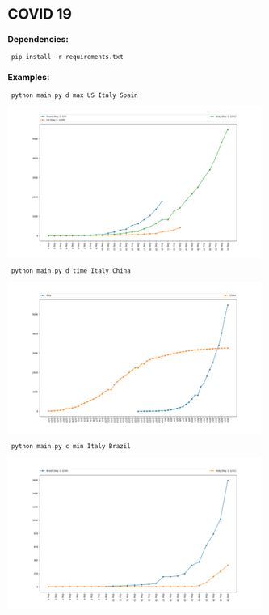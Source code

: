 # COVID 19
### Dependencies:
```console
 pip install -r requirements.txt
```
### Examples:
```console
 python main.py d max US Italy Spain
```
![alt text](https://github.com/Joaquin98/Covid-19/blob/master/Examples/US_Spain_Italy.png "Logo Title Text 1")

```console
 python main.py d time Italy China
```
![alt text](https://github.com/Joaquin98/Covid-19/blob/master/Examples/China_Italy.png "Logo Title Text 1")

```console
 python main.py c min Italy Brazil
```
![alt text](https://github.com/Joaquin98/Covid-19/blob/master/Examples/Italy_Brazil.png "Logo Title Text 1")
